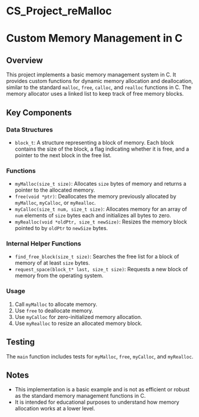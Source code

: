 # CS_Project_reMalloc


# Custom Memory Management in C

## Overview
This project implements a basic memory management system in C. It provides custom functions for dynamic memory allocation and deallocation, similar to the standard `malloc`, `free`, `calloc`, and `realloc` functions in C. The memory allocator uses a linked list to keep track of free memory blocks.

## Key Components

### Data Structures
- `block_t`: A structure representing a block of memory. Each block contains the size of the block, a flag indicating whether it is free, and a pointer to the next block in the free list.

### Functions
- `myMalloc(size_t size)`: Allocates `size` bytes of memory and returns a pointer to the allocated memory.
- `free(void *ptr)`: Deallocates the memory previously allocated by `myMalloc`, `myCalloc`, or `myRealloc`.
- `myCalloc(size_t num, size_t size)`: Allocates memory for an array of `num` elements of `size` bytes each and initializes all bytes to zero.
- `myRealloc(void *oldPtr, size_t newSize)`: Resizes the memory block pointed to by `oldPtr` to `newSize` bytes.

### Internal Helper Functions
- `find_free_block(size_t size)`: Searches the free list for a block of memory of at least `size` bytes.
- `request_space(block_t* last, size_t size)`: Requests a new block of memory from the operating system.

### Usage
1. Call `myMalloc` to allocate memory.
2. Use `free` to deallocate memory.
3. Use `myCalloc` for zero-initialized memory allocation.
4. Use `myRealloc` to resize an allocated memory block.

## Testing
The `main` function includes tests for `myMalloc`, `free`, `myCalloc`, and `myRealloc`.

## Notes
- This implementation is a basic example and is not as efficient or robust as the standard memory management functions in C.
- It is intended for educational purposes to understand how memory allocation works at a lower level.
